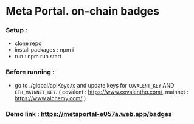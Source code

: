 # Meta Portal. on-chain badges

###  Setup : 
- clone repo
- install packages : npm i 
- run : npm run start

### Before running : 
- go to ./global/apiKeys.ts and update keys for
  `COVALENT_KEY` AND `ETH_MAINNET_KEY`. ( covalent : https://www.covalenthq.com/, 
  mainnet : https://www.alchemy.com/ )

###  Demo link : https://metaportal-e057a.web.app/badges

